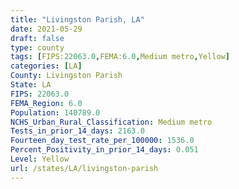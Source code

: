 ```yaml
---
title: "Livingston Parish, LA"
date: 2021-05-29
draft: false
type: county
tags: [FIPS:22063.0,FEMA:6.0,Medium metro,Yellow]
categories: [LA]
County: Livingston Parish
State: LA
FIPS: 22063.0
FEMA_Region: 6.0
Population: 140789.0
NCHS_Urban_Rural_Classification: Medium metro
Tests_in_prior_14_days: 2163.0
Fourteen_day_test_rate_per_100000: 1536.0
Percent_Positivity_in_prior_14_days: 0.051
Level: Yellow
url: /states/LA/livingston-parish
---
```



